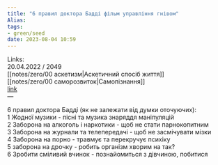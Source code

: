 ```yaml
---
title: "6 правил доктора Бадді фільм управління гнівом"
Alias: 
tags:
- green/seed
date: 2023-08-04 10:59
---
```

Links:  
20.04.2022 / 2049  
[[notes/zero/00 аскетизм|Аскетичний спосіб життя]]  
[[notes/zero/00 саморозвиток|Самопізнання]]  
[link](https://youtu.be/NKPo7EKvZ9U?t=169)  
—  

6 правил доктора Бадді (як не залежати від думки оточуючих):  
1 Жодної музики - пісні та музика знаряддя маніпуляцій  
2 Заборона на алкоголь і наркотики - щоб не стати парнокопитним  
3 Заборона на журнали та телепередачі - щоб не засмічувати мізки  
4 Заборона на порно - травмує та перекручує психіку  
5 заборона на дрочку - робить організм хворим на так?  
6 Зробити сміливий вчинок - познайомиться з дівчиною, побитися

